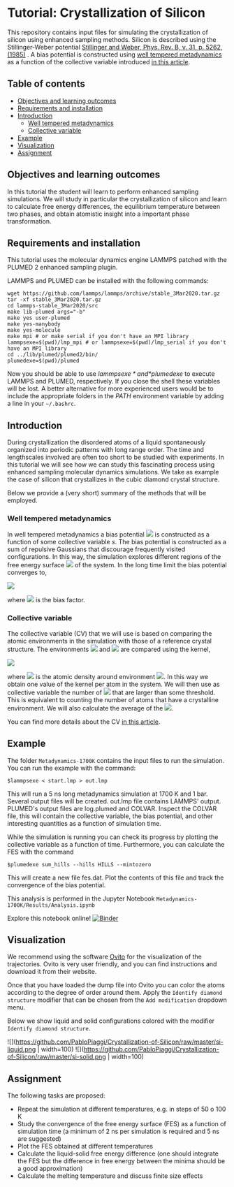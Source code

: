 # Tutorial: Crystallization of Silicon

This repository contains input files for simulating the crystallization of silicon using enhanced sampling methods.
Silicon is described using the Stillinger-Weber potential [Stillinger and Weber,  Phys. Rev. B, v. 31, p. 5262, (1985)](https://journals.aps.org/prb/abstract/10.1103/PhysRevB.31.5262) . A bias potential is constructed using [well tempered metadynamics](https://journals.aps.org/prl/abstract/10.1103/PhysRevLett.100.020603) as a function of the collective variable introduced [in this article](https://aip.scitation.org/doi/abs/10.1063/1.5102104).

## Table of contents

* [Objectives and learning outcomes](#objectives-and-learning-outcomes)
* [Requirements and installation](#requirements-and-installation)
* [Introduction](#introduction)
   * [Well tempered metadynamics](#well-tempered-metadynamics)
   * [Collective variable](#collective-variable)
* [Example](#example)
* [Visualization](#visualization)
* [Assignment](#assignment)


## Objectives and learning outcomes

In this tutorial the student will learn to perform enhanced sampling simulations.
We will study in particular the crystallization of silicon and learn to calculate free energy differences, the equilibrium temperature between two phases, and obtain atomistic insight into a important phase transformation.

## Requirements and installation

This tutorial uses the molecular dynamics engine LAMMPS patched with the PLUMED 2 enhanced sampling plugin.

<!--
PLUMED can be installed with the following commands:
```
mkdir plumed2-install
installfolder=$(pwd)/plumed2-install
wget https://github.com/plumed/plumed2/releases/download/v2.6.0/plumed-2.6.0.tgz
tar -xf plumed-2.6.0.tgz
cd plumed-2.6.0/
./configure --prefix=$installfolder
make -j 2
make install
cd ..
```
If the previous commands are succesful, you can proceed to install LAMMPS:
-->

LAMMPS and PLUMED can be installed with the following commands:

```
wget https://github.com/lammps/lammps/archive/stable_3Mar2020.tar.gz
tar -xf stable_3Mar2020.tar.gz
cd lammps-stable_3Mar2020/src
make lib-plumed args="-b"
make yes user-plumed
make yes-manybody
make yes-molecule
make mpi # or make serial if you don't have an MPI library
lammpsexe=$(pwd)/lmp_mpi # or lammpsexe=$(pwd)/lmp_serial if you don't have an MPI library
cd ../lib/plumed/plumed2/bin/
plumedexe=$(pwd)/plumed
```

Now you should be able to use *$lammpsexe* and *$plumedexe* to execute LAMMPS and PLUMED, respectively.
If you close the shell these variables will be lost.
A better alternative for more experienced users would be to include the appropriate folders in the *PATH* environment variable by adding a line in your ```~/.bashrc```.

## Introduction

During crystallization the disordered atoms of a liquid spontaneously organized into periodic patterns with long range order.
The time and lengthscales involved are often too short to be studied with experiments.
In this tutorial we will see how we can study this fascinating process using enhanced sampling molecular dynamics simulations.
We take as example the case of silicon that crystallizes in the cubic diamond crystal structure.

Below we provide a (very short) summary of the methods that will be employed.

### Well tempered metadynamics

In well tempered metadynamics a bias potential <img src="https://render.githubusercontent.com/render/math?math=V(s)"> is constructed as a function of some collective variable *s*.
The bias potential is constructed as a sum of repulsive Gaussians that discourage frequently visited configurations.
In this way, the simulation explores different regions of the free energy surface <img src="https://render.githubusercontent.com/render/math?math=F(s)"> of the system.
In the long time limit the bias potential converges to,

<img src="https://render.githubusercontent.com/render/math?math=V(s)= - \left ( 1- \frac{1}{\gamma} \right ) F(s)">

where <img src="https://render.githubusercontent.com/render/math?math=\gamma"> is the bias factor.

### Collective variable

<!---
The starting point for the definition of our order parameter is a local atomic density around an atom.
We consider an environment <img src="https://render.githubusercontent.com/render/math?math=\chi"> around an atom and we define the density by,

<img src="https://render.githubusercontent.com/render/math?math=\rho_{\chi}(\mathbf{r})=\sum_{i\in\chi} \exp\left(- \frac{|\mathbf{r}_i-\mathbf{r}|^2} {2\sigma^2} \right),">

where *i* runs over the neighbors in the environment <img src="https://render.githubusercontent.com/render/math?math=\chi"> and <img src="https://render.githubusercontent.com/render/math?math=\mathbf{r}_i"> are the coordinates of the neighbors relative to the central atom.

We now define two reference environments or templates <img src="https://render.githubusercontent.com/render/math?math=\chi_0^1"> and <img src="https://render.githubusercontent.com/render/math?math=\chi_0^2">.
Each contains 4 reference positions <img src="https://render.githubusercontent.com/render/math?math=\{\mathbf{r}^0_1,...,\mathbf{r}^0_4\}"> that describe the two environments that exist in the cubic diamond crystal structure.
-->

The collective variable (CV) that we will use is based on comparing the atomic environments in the simulation with those of a reference crystal structure.
The environments <img src="https://render.githubusercontent.com/render/math?math=\chi"> and <img src="https://render.githubusercontent.com/render/math?math=\chi_0"> are compared using the kernel,
 
<img src="https://render.githubusercontent.com/render/math?math=k_{\chi_0}(\chi)= \int d\mathbf{r} \rho_{\chi}(\mathbf{r}) \rho_{\chi_0}(\mathbf{r}).">

where <img src="https://render.githubusercontent.com/render/math?math=\rho_{\chi}(\mathbf{r})"> is the atomic density around environment <img src="https://render.githubusercontent.com/render/math?math=\chi">.
In this way we obtain one value of the kernel per atom in the system.
We will then use as collective variable the number of <img src="https://render.githubusercontent.com/render/math?math=k_{\chi_0}(\chi)"> that are larger than some threshold.
This is equivalent to counting the number of atoms that have a crystalline environment.
We will also calculate the average of the <img src="https://render.githubusercontent.com/render/math?math=k_{\chi_0}(\chi)">.

You can find more details about the CV [in this article](https://aip.scitation.org/doi/abs/10.1063/1.5102104).

<!---
If we combine the equations above, perform the integration analytically, and normalize we obtain,

<img src="https://render.githubusercontent.com/render/math?math=k_{\chi_0}(\chi) = \frac{1}{n} \sum_{i\in\chi} \sum_{j\in\chi_0} \exp\left( - \frac{|\mathbf{r}_i-\mathbf{r}^0_j|^2} {4\sigma^2} \right).">

This is the per atom collective variable (or multicolvar) that we will employ.
-->

## Example

The folder ```Metadynamics-1700K``` contains the input files to run the simulation.
You can run the example with the command:
```
$lammpsexe < start.lmp > out.lmp
```
This will run a 5 ns long metadynamics simulation at 1700 K and 1 bar.
Several output files will be created.
out.lmp file contains LAMMPS' output.
PLUMED's output files are log.plumed and COLVAR.
Inspect the COLVAR file, this will contain the collective variable, the bias potential, and other interesting quantities as a function of simulation time.

While the simulation is running you can check its progress by plotting the collective variable as a function of time.
Furthermore, you can calculate the FES with the command
```
$plumedexe sum_hills --hills HILLS --mintozero
```
This will create a new file fes.dat.
Plot the contents of this file and track the convergence of the bias potential.

This analysis is performed in the Jupyter Notebook ```Metadynamics-1700K/Results/Analysis.ipynb```

Explore this notebook online! [![Binder](https://mybinder.org/badge_logo.svg)](https://mybinder.org/v2/gh/PabloPiaggi/Crystallization-of-Silicon/master?filepath=Metadynamics-1700K%2FResults%2FAnalysis.ipynb)

## Visualization

We recommend using the software [Ovito](https://www.ovito.org/) for the visualization of the trajectories.
Ovito is very user friendly, and you can find instructions and download it from their website.

Once that you have loaded the dump file into Ovito you can color the atoms according to the degree of order around them.
Apply the ```Identify diamond structure``` modifier that can be chosen from the ```Add modification``` dropdown menu.

Below we show liquid and solid configurations colored with the modifier ```Identify diamond structure```.

![](https://github.com/PabloPiaggi/Crystallization-of-Silicon/raw/master/si-liquid.png | width=100) ![](https://github.com/PabloPiaggi/Crystallization-of-Silicon/raw/master/si-solid.png  | width=100)

## Assignment

The following tasks are proposed:
* Repeat the simulation at different temperatures, e.g. in steps of 50 o 100 K
* Study the convergence of the free energy surface (FES) as a function of simulation time (a minimum of 2 ns per simulation is required and 5 ns are suggested)
* Plot the FES obtained at different temperatures
* Calculate the liquid-solid free energy difference (one should integrate the FES but the difference in free energy between the minima should be a good approximation) 
* Calculate the melting temperature and discuss finite size effects

